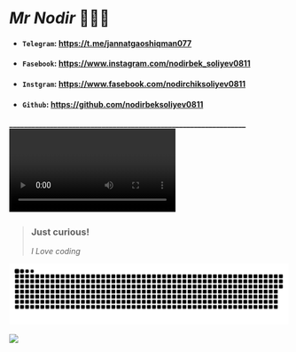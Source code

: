 # **_Mr Nodir_** 👨🏻‍💻
* #### `Telegram`: https://t.me/jannatgaoshiqman077
* #### `Fasebook`: https://www.instagram.com/nodirbek_soliyev0811
* #### `Instgram`: https://www.fasebook.com/nodirchiksoliyev0811
* #### `Github`: https://github.com/nodirbeksoliyev0811
**________________________________________________________________**
![This is an image](https://myoctocat.com/assets/images/mr.logo.webm)
> ### Just curious!  
> _I Love coding_

<a href="https://github.com/nodirbeksoliyev0811"><img src="contributions.svg"></a>

<img width="0" src="https://visitor-badge.glitch.me/badge?page_id=nodirbeksoliyev0811.nodirbeksoliyev0811" />

